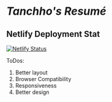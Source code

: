 # *Tanchho's Resumé*

## Netlify Deployment Stat
[![Netlify Status](https://api.netlify.com/api/v1/badges/b935fd24-d1d3-4da1-9e10-b2492254ed65/deploy-status)](https://app.netlify.com/projects/yukohang/deploys)

ToDos:
1. Better layout
2. Browser Compatibility
3. Responsiveness
4. Better design


